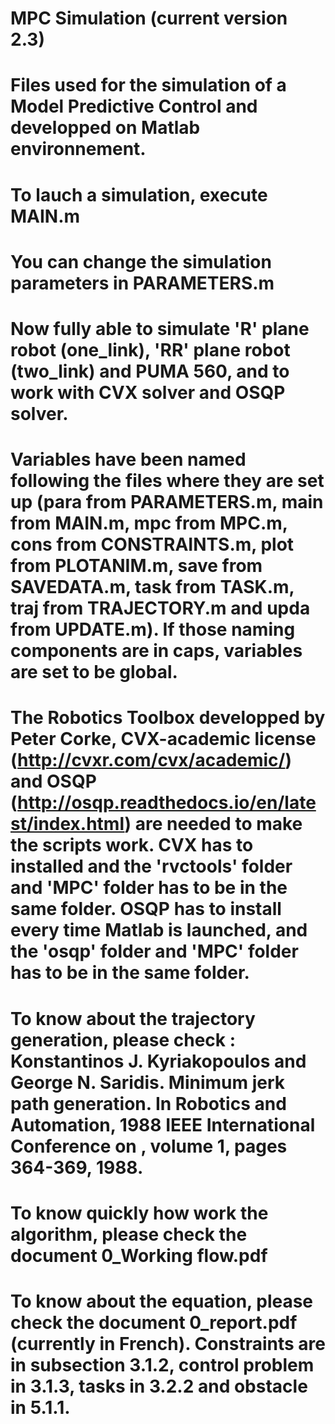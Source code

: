 # MPC Simulation (current version 2.3)
# Files used for the simulation of a Model Predictive Control and developped on Matlab environnement.
# To lauch a simulation, execute MAIN.m
# You can change the simulation parameters in PARAMETERS.m
# Now fully able to simulate 'R' plane robot (one_link), 'RR' plane robot (two_link) and PUMA 560, and to work with CVX solver and OSQP solver.
# Variables have been named following the files where they are set up (para from PARAMETERS.m, main from MAIN.m, mpc from MPC.m, cons from CONSTRAINTS.m, plot from PLOTANIM.m, save from SAVEDATA.m, task from TASK.m, traj from TRAJECTORY.m and upda from UPDATE.m). If those naming components are in caps, variables are set to be global.
# The Robotics Toolbox developped by Peter Corke, CVX-academic license (http://cvxr.com/cvx/academic/) and OSQP (http://osqp.readthedocs.io/en/latest/index.html) are needed to make the scripts work. CVX has to installed and the 'rvctools' folder and 'MPC' folder has to be in the same folder. OSQP has to install every time Matlab is launched, and the 'osqp' folder and 'MPC' folder has to be in the same folder.
# To know about the trajectory generation, please check : Konstantinos J. Kyriakopoulos and George N. Saridis. Minimum jerk path generation. In Robotics and Automation, 1988 IEEE International Conference on , volume 1, pages 364-369, 1988.
# To know quickly how work the algorithm, please check the document 0_Working flow.pdf
# To know about the equation, please check the document 0_report.pdf (currently in French). Constraints are in subsection 3.1.2, control problem in 3.1.3, tasks in 3.2.2 and obstacle in 5.1.1.
